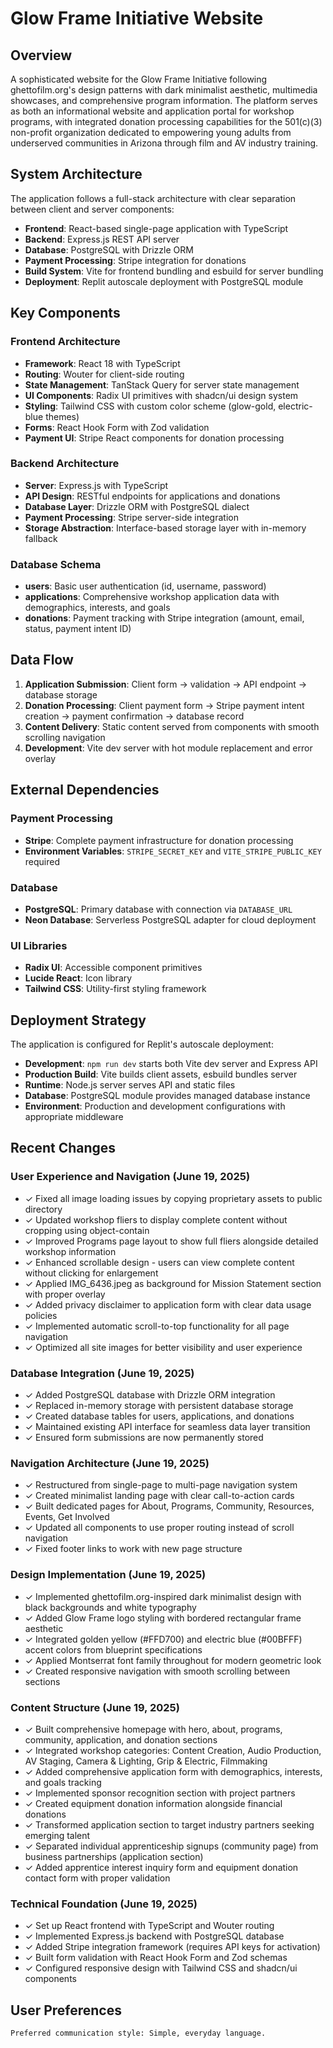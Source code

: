 # Glow Frame Initiative Website

## Overview

A sophisticated website for the Glow Frame Initiative following ghettofilm.org's design patterns with dark minimalist aesthetic, multimedia showcases, and comprehensive program information. The platform serves as both an informational website and application portal for workshop programs, with integrated donation processing capabilities for the 501(c)(3) non-profit organization dedicated to empowering young adults from underserved communities in Arizona through film and AV industry training.

## System Architecture

The application follows a full-stack architecture with clear separation between client and server components:

- **Frontend**: React-based single-page application with TypeScript
- **Backend**: Express.js REST API server
- **Database**: PostgreSQL with Drizzle ORM
- **Payment Processing**: Stripe integration for donations
- **Build System**: Vite for frontend bundling and esbuild for server bundling
- **Deployment**: Replit autoscale deployment with PostgreSQL module

## Key Components

### Frontend Architecture
- **Framework**: React 18 with TypeScript
- **Routing**: Wouter for client-side routing
- **State Management**: TanStack Query for server state management
- **UI Components**: Radix UI primitives with shadcn/ui design system
- **Styling**: Tailwind CSS with custom color scheme (glow-gold, electric-blue themes)
- **Forms**: React Hook Form with Zod validation
- **Payment UI**: Stripe React components for donation processing

### Backend Architecture
- **Server**: Express.js with TypeScript
- **API Design**: RESTful endpoints for applications and donations
- **Database Layer**: Drizzle ORM with PostgreSQL dialect
- **Payment Processing**: Stripe server-side integration
- **Storage Abstraction**: Interface-based storage layer with in-memory fallback

### Database Schema
- **users**: Basic user authentication (id, username, password)
- **applications**: Comprehensive workshop application data with demographics, interests, and goals
- **donations**: Payment tracking with Stripe integration (amount, email, status, payment intent ID)

## Data Flow

1. **Application Submission**: Client form → validation → API endpoint → database storage
2. **Donation Processing**: Client payment form → Stripe payment intent creation → payment confirmation → database record
3. **Content Delivery**: Static content served from components with smooth scrolling navigation
4. **Development**: Vite dev server with hot module replacement and error overlay

## External Dependencies

### Payment Processing
- **Stripe**: Complete payment infrastructure for donation processing
- **Environment Variables**: `STRIPE_SECRET_KEY` and `VITE_STRIPE_PUBLIC_KEY` required

### Database
- **PostgreSQL**: Primary database with connection via `DATABASE_URL`
- **Neon Database**: Serverless PostgreSQL adapter for cloud deployment

### UI Libraries
- **Radix UI**: Accessible component primitives
- **Lucide React**: Icon library
- **Tailwind CSS**: Utility-first styling framework

## Deployment Strategy

The application is configured for Replit's autoscale deployment:

- **Development**: `npm run dev` starts both Vite dev server and Express API
- **Production Build**: Vite builds client assets, esbuild bundles server
- **Runtime**: Node.js server serves API and static files
- **Database**: PostgreSQL module provides managed database instance
- **Environment**: Production and development configurations with appropriate middleware

## Recent Changes

### User Experience and Navigation (June 19, 2025)
- ✓ Fixed all image loading issues by copying proprietary assets to public directory
- ✓ Updated workshop fliers to display complete content without cropping using object-contain
- ✓ Improved Programs page layout to show full fliers alongside detailed workshop information
- ✓ Enhanced scrollable design - users can view complete content without clicking for enlargement
- ✓ Applied IMG_6436.jpeg as background for Mission Statement section with proper overlay
- ✓ Added privacy disclaimer to application form with clear data usage policies
- ✓ Implemented automatic scroll-to-top functionality for all page navigation
- ✓ Optimized all site images for better visibility and user experience

### Database Integration (June 19, 2025)
- ✓ Added PostgreSQL database with Drizzle ORM integration
- ✓ Replaced in-memory storage with persistent database storage
- ✓ Created database tables for users, applications, and donations
- ✓ Maintained existing API interface for seamless data layer transition
- ✓ Ensured form submissions are now permanently stored

### Navigation Architecture (June 19, 2025)
- ✓ Restructured from single-page to multi-page navigation system
- ✓ Created minimalist landing page with clear call-to-action cards
- ✓ Built dedicated pages for About, Programs, Community, Resources, Events, Get Involved
- ✓ Updated all components to use proper routing instead of scroll navigation
- ✓ Fixed footer links to work with new page structure

### Design Implementation (June 19, 2025)
- ✓ Implemented ghettofilm.org-inspired dark minimalist design with black backgrounds and white typography
- ✓ Added Glow Frame logo styling with bordered rectangular frame aesthetic
- ✓ Integrated golden yellow (#FFD700) and electric blue (#00BFFF) accent colors from blueprint specifications
- ✓ Applied Montserrat font family throughout for modern geometric look
- ✓ Created responsive navigation with smooth scrolling between sections

### Content Structure (June 19, 2025)
- ✓ Built comprehensive homepage with hero, about, programs, community, application, and donation sections
- ✓ Integrated workshop categories: Content Creation, Audio Production, AV Staging, Camera & Lighting, Grip & Electric, Filmmaking
- ✓ Added comprehensive application form with demographics, interests, and goals tracking
- ✓ Implemented sponsor recognition section with project partners
- ✓ Created equipment donation information alongside financial donations
- ✓ Transformed application section to target industry partners seeking emerging talent
- ✓ Separated individual apprenticeship signups (community page) from business partnerships (application section)
- ✓ Added apprentice interest inquiry form and equipment donation contact form with proper validation

### Technical Foundation (June 19, 2025)
- ✓ Set up React frontend with TypeScript and Wouter routing
- ✓ Implemented Express.js backend with PostgreSQL database
- ✓ Added Stripe integration framework (requires API keys for activation)
- ✓ Built form validation with React Hook Form and Zod schemas
- ✓ Configured responsive design with Tailwind CSS and shadcn/ui components

## User Preferences

```
Preferred communication style: Simple, everyday language.
```